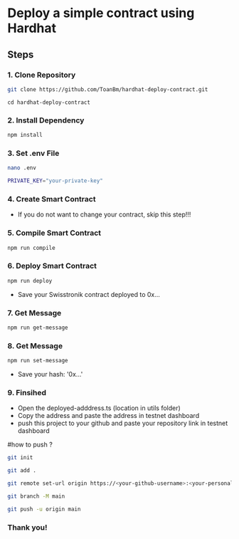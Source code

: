 # Deploy a simple contract using Hardhat

## Steps

### 1. Clone Repository

```bash
git clone https://github.com/ToanBm/hardhat-deploy-contract.git
```

```
cd hardhat-deploy-contract
```

### 2. Install Dependency

```bash
npm install
```

### 3. Set .env File

```bash
nano .env
```

```bash
PRIVATE_KEY="your-private-key"
```

### 4. Create Smart Contract

- If you do not want to change your contract, skip this step!!!

### 5. Compile Smart Contract

```bash
npm run compile
```

### 6. Deploy Smart Contract

```bash
npm run deploy
```
- Save your Swisstronik contract deployed to 0x...

### 7. Get Message

```bash
npm run get-message
```

### 8. Get Message

```bash
npm run set-message
```
- Save your hash: '0x...'

### 9. Finsihed

- Open the deployed-adddress.ts (location in utils folder)
- Copy the address and paste the address in testnet dashboard
- push this project to your github and paste your repository link in testnet dashboard

 #how to push ? 
```bash
git init
```
```bash
git add .
```
```bash
git remote set-url origin https://<your-github-username>:<your-personal-access-tokens>@github.com/<your-github-username>/<your-repo-folder-name>.git
```
```bash
git branch -M main
```
```bash
git push -u origin main
```

### Thank you!

